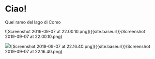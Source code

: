 # Ciao!

Quel ramo del lago di Como

![Screenshot 2019-09-07 at 22.00.10.png]({{site.baseurl}}/Screenshot 2019-09-07 at 22.00.10.png)



![]({{site.baseurl}}//Screenshot%202019-09-07%20at%2022.16.40.png)![Screenshot 2019-09-07 at 22.16.40.png]({{site.baseurl}}/Screenshot 2019-09-07 at 22.16.40.png)
